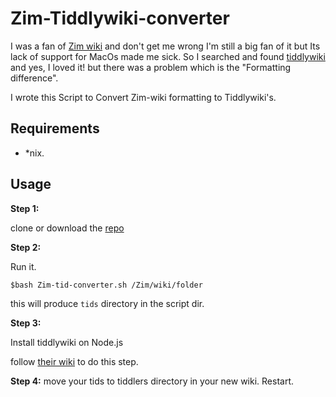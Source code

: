 # Zim-Tiddlywiki-converter

I was a fan of [Zim wiki](http://zim-wiki.org/) and don't get me wrong I'm still a big fan of it but Its lack of support for MacOs made me sick.
 So I searched and found [tiddlywiki](http://tiddlywiki.com/) and yes, I loved it! but there was a problem which is the "Formatting difference".
 
 
I wrote this Script to Convert Zim-wiki formatting to Tiddlywiki's.



## Requirements
* *nix.


## Usage
**Step 1:**

clone or download the [repo](https://github.com/MoHD20/Zim-Tiddlywiki-converter)

**Step 2:**

Run it.

```
$bash Zim-tid-converter.sh /Zim/wiki/folder
```

this will produce `tids` directory in the script dir.

**Step 3:**

Install tiddlywiki on Node.js

follow [their wiki](https://github.com/Jermolene/TiddlyWiki5#installing-tiddlywiki-on-nodejs) to do this step.

**Step 4:**
move your tids to tiddlers directory in your new wiki. Restart.
